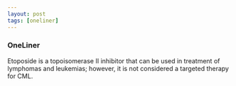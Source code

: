 ```yaml
---
layout: post
tags: [oneliner]
---
```



### OneLiner

Etoposide is a topoisomerase II inhibitor that can be used in treatment of lymphomas and leukemias; however, it is not considered a targeted therapy for CML.
